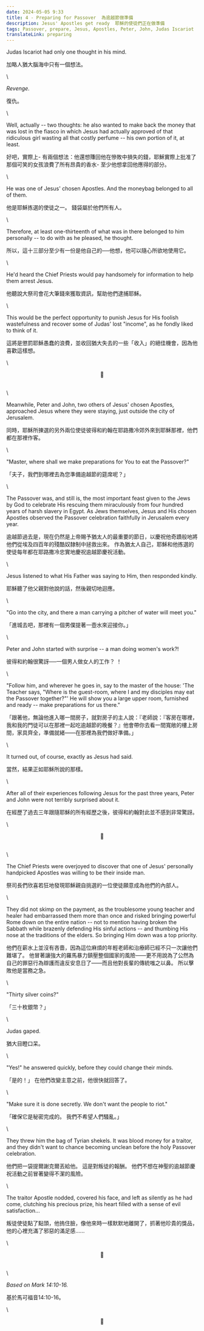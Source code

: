 ```yaml
---
date: 2024-05-05 9:33
title: 4 - Preparing for Passover  為逾越節做準備
description: Jesus' Apostles get ready  耶穌的使徒們正在做準備
tags: Passover, prepare, Jesus, Apostles, Peter, John, Judas Iscariot
translateLink: preparing
---
```


Judas Iscariot had only one thought in his mind. 

加略人猶大腦海中只有一個想法。

\

*Revenge.*

復仇。

\

Well, actually -- two thoughts: he also wanted to make back the money that was lost in the fiasco in which Jesus had actually approved of that ridiculous girl wasting all that costly perfume -- his own portion of it, at least. 

好吧，實際上- 有兩個想法：他還想賺回他在慘敗中損失的錢，耶穌實際上批准了那個可笑的女孩浪費了所有昂貴的香水- 至少他想拿回他應得的部分。

\

He was one of Jesus' chosen Apostles. And the moneybag belonged to all of them. 

他是耶穌拣選的使徒之一。 錢袋屬於他們所有人。

\

Therefore, at least one-thirteenth of what was in there belonged to him personally -- to do with as he pleased, he thought.

所以，這十三部分至少有一份是他自己的──他想，他可以隨心所欲地使用它。

\

He'd heard the Chief Priests would pay handsomely for information to help them arrest Jesus. 

他聽說大祭司會花大筆錢來獲取資訊，幫助他們逮捕耶穌。

\

This would be the perfect opportunity to punish Jesus for His foolish wastefulness and recover some of Judas' lost "income", as he fondly liked to think of it. 

這將是懲罰耶穌愚蠢的浪費，並收回猶大失去的一些「收入」的絕佳機會，因為他喜歡這樣想。

\

<center>💠</center>

\
\

Meanwhile, Peter and John, two others of Jesus' chosen Apostles, approached Jesus where they were staying, just outside the city of Jerusalem.

同時，耶穌所揀選的另外兩位使徒彼得和約翰在耶路撒冷郊外來到耶穌那裡，他們都在那裡作客。

\

"Master, where shall we make preparations for You to eat the Passover?"

「夫子，我們到哪裡去為您準備逾越節的筵席呢？」

\

The Passover was, and still is, the most important feast given to the Jews by God to celebrate His rescuing them miraculously from four hundred years of harsh slavery in Egypt. As Jews themselves, Jesus and His chosen Apostles observed the Passover celebration faithfully in Jerusalem every year. 

逾越節過去是，現在仍然是上帝賜予猶太人的最重要的節日，以慶祝他奇蹟般地將他們從埃及四百年的殘酷奴隸制中拯救出來。 作為猶太人自己，耶穌和他拣選的使徒每年都在耶路撒冷忠實地慶祝逾越節慶祝活動。

\

Jesus listened to what His Father was saying to Him, then responded kindly. 

耶穌聽了他父親對他說的話，然後親切地迴應。

\

"Go into the city, and there a man carrying a pitcher of water will meet you."

「進城去吧，那裡有一個男僕提著一壺水來迎接你。」

\

Peter and John started with surprise -- a man doing women's work?!

彼得和約翰很驚訝──一個男人做女人的工作？ ！

\

"Follow him, and wherever he goes in, say to the master of the house: 'The Teacher says, "Where is the guest-room, where I and my disciples may eat the Passover together?"' He will show you a large upper room, furnished and ready -- make preparations for us there."

「跟著他，無論他進入哪一間房子，就對房子的主人說：『老師說：『客房在哪裡，我和我的門徒可以在那裡一起吃逾越節的晚餐？』他會帶你去看一間寬敞的樓上房間，家具齊全，準備就緒——在那裡為我們做好準備。」

\

It turned out, of course, exactly as Jesus had said. 

當然，結果正如耶穌所說的那樣。

\

After all of their experiences following Jesus for the past three years, Peter and John were not terribly surprised about it.

在經歷了過去三年跟隨耶穌的所有經歷之後，彼得和約翰對此並不感到非常驚訝。

\

<center>💠</center>

\
\

The Chief Priests were overjoyed to discover that one of Jesus' personally handpicked Apostles was willing to be their inside man. 

祭司長們欣喜若狂地發現耶穌親自挑選的一位使徒願意成為他們的內部人。

\

They did not skimp on the payment, as the troublesome young teacher and healer had embarrassed them more than once and risked bringing powerful Rome down on the entire nation -- not to mention having broken the Sabbath while brazenly defending His sinful actions -- and thumbing His nose at the traditions of the elders. So bringing Him down was a top priority. 

他們在薪水上並沒有吝嗇，因為這位麻煩的年輕老師和治療師已經不只一次讓他們難堪了。 他冒著讓強大的羅馬暴力鎮壓整個國家的風險——更不用說為了公然為自己的罪惡行為辯護而違反安息日了——而且他對長輩的傳統嗤之以鼻。 所以擊敗他是當務之急。

\

"Thirty silver coins?"

「三十枚銀幣？」

\

Judas gaped. 

猶大目瞪口呆。

\

"Yes!" he answered quickly, before they could change their minds. 

「是的！」 在他們改變主意之前，他很快就回答了。

\

"Make sure it is done secretly. We don't want the people to riot."

「確保它是秘密完成的。 我們不希望人們騷亂。」

\

They threw him the bag of Tyrian shekels. It was blood money for a traitor, and they didn't want to chance becoming unclean before the holy Passover celebration. 

他們把一袋提爾謝克爾丟給他。 這是對叛徒的報酬。 他們不想在神聖的逾越節慶祝活動之前冒著變得不潔的風險。

\

The traitor Apostle nodded, covered his face, and left as silently as he had come, clutching his precious prize, his heart filled with a sense of evil satisfaction...

叛徒使徒點了點頭，他摀住臉，像他來時一樣默默地離開了，抓著他珍貴的獎品，他的心裡充滿了邪惡的滿足感......

\

<center>💠</center>

\
\

*Based on Mark 14:10-16.*

基於馬可福音14:10-16。

\

<center>💠</center>
